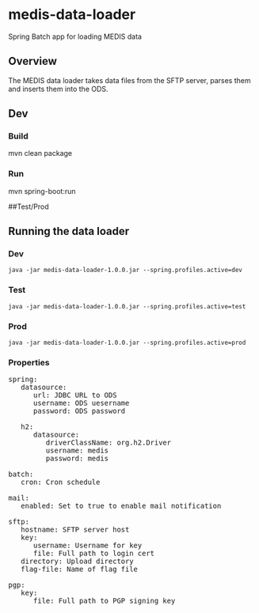# medis-data-loader
Spring Batch app for loading MEDIS data

## Overview
The MEDIS data loader takes data files from the SFTP server, parses them and inserts them into the ODS.

## Dev
### Build
mvn clean package

### Run
mvn spring-boot:run

##Test/Prod
## Running the data loader

### Dev
`java -jar medis-data-loader-1.0.0.jar --spring.profiles.active=dev`

### Test
`java -jar medis-data-loader-1.0.0.jar --spring.profiles.active=test`

### Prod
`java -jar medis-data-loader-1.0.0.jar --spring.profiles.active=prod`

### Properties
<pre>
spring:
   datasource:
      url: JDBC URL to ODS
      username: ODS uesername
      password: ODS password
      
   h2:
      datasource:
         driverClassName: org.h2.Driver
         username: medis
         password: medis

batch:
   cron: Cron schedule
   
mail:
   enabled: Set to true to enable mail notification
   
sftp:
   hostname: SFTP server host
   key: 
      username: Username for key
      file: Full path to login cert
   directory: Upload directory
   flag-file: Name of flag file
   
pgp:
   key:
      file: Full path to PGP signing key
</pre>